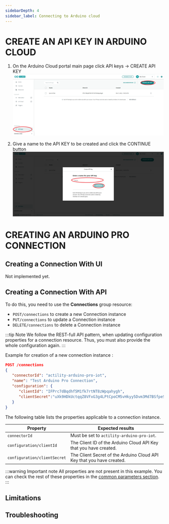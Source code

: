 ```yaml
---
sidebarDepth: 4
sidebar_label: Connecting to Arduino cloud
---
```


# CREATE AN API KEY IN ARDUINO CLOUD
1. On the Arduino Cloud portal main page click API keys -&gt; CREATE API KEY
   ![create](images/api_keys.png)

2. Give a name to the API KEY to be created and click the CONTINUE button
   ![create](images/api_key_create.png)

# CREATING AN ARDUINO PRO CONNECTION

## Creating a Connection With UI
Not implemented yet.

## Creating a Connection With API
To do this, you need to use the **Connections** group resource:
*	`POST/connections` to create a new Connection instance
*	`PUT/connections` to update a Connection instance
*	`DELETE/connections` to delete a Connection instance

:::tip Note
We follow the REST-full API pattern, when updating configuration properties for a connection resource. Thus, you must also provide the whole configuration again.
:::

Example for creation of a new connection instance :
```json
POST /connections
{
   "connectorId": "actility-arduino-pro-iot",
   "name": "Test Arduino Pro Connection",
   "configuration": {
      "clientId": "IFPrc7dBqdhf5M1fk7rtNT8zWpqahygh",
      "clientSecret":"uXk9HDkUctqqZ8VFxG3g4LPtCpoCM5vHkyy5Dvm3Md7BSfpeSRflMqFR2hmpBHPs"
   }
}
```

The following table lists the properties applicable to a connection instance.

| Property                                 | Expected results                                                                                                                                                                                                |
|------------------------------------------|-----------------------------------------------------------------------------------------------------------------------------------------------------------------------------------------------------------------|
| ```connectorId```                        | Must be set to `actility-arduino-pro-iot`.                                                                                                                                                                      |
| ```configuration/clientId```             | The Client ID of the Arduino Cloud API Key that you have created.                                                                                                                                               |
| ```configuration/clientSecret```         | The Client Secret of the Arduino Cloud API Key that you have created.                                                                                                                                           |



:::warning Important note
All properties are not present in this example. You can check the rest of these properties in the [common parameters section](../../../Getting_Started/Setting_Up_A_Connection_instance/About_connections.html#common-parameters).
:::

## Limitations


## Troubleshooting

